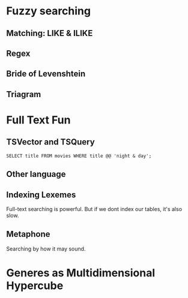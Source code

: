 # Fuzzy searching


## Matching: LIKE & ILIKE

## Regex

## Bride of Levenshtein

## Triagram

# Full Text Fun

## TSVector and TSQuery

```
SELECT title FROM movies WHERE title @@ 'night & day';
```

## Other language

## Indexing Lexemes
Full-text searching is powerful. But if we dont index our tables, it's also slow.

## Metaphone
Searching by how it may sound.

# Generes as Multidimensional Hypercube

